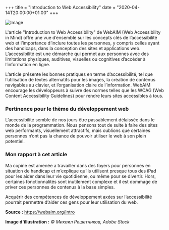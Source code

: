 +++
title = "Introduction to Web Accessibility"
date = "2020-04-14T20:00:00+01:00"
+++

![Image](/labveilletech/post2.png)

L'article "Introduction to Web Accessibility" de WebAIM (Web Accessibility in Mind) offre une vue d’ensemble sur les concepts clés de l’accessibilité web et l’importance d’inclure toutes les personnes, y compris celles ayant des handicaps, dans la conception des sites et applications web. L’accessibilité est une démarche qui permet aux personnes avec des limitations physiques, auditives, visuelles ou cognitives d’accéder à l’information en ligne. 

L’article présente les bonnes pratiques en terme d’accessibilité, tel que l’utilisation de textes alternatifs pour les images, la création de contenus navigables au clavier, et l’organisation claire de l’information. WebAIM encourage les développeurs à suivre des normes telles que les WCAG (Web Content Accessibility Guidelines) pour rendre leurs sites accessibles à tous.

### Pertinence pour le thème du développement web

L’accessibilité semble de nos jours être passablement délaissée dans le monde de la programmation. Nous pensons tout de suite à faire des sites web performants, visuellement attractifs, mais oublions que certaines personnes n’ont pas la chance de pouvoir utiliser le web à son plein potentiel. 

### Mon rapport à cet article

Ma copine est amenée a travailler dans des foyers pour personnes en situation de handicap et m’explique qu’ils utilisent presque tous des iPad pour les aider dans leur vie quotidienne, ou même pour se divertir. Hors, certaines fonctionnalités sont inutilement complexe et il est dommage de priver ces personnes de contenus à la base simples. 

Acquérir des compétences de développement axées sur l’accessibilité pourrait permettre d’aider ces gens pour leur utilisation du web.



**Source :** https://webaim.org/intro

**Image d'illustration :** *© Михаил Решетников, Adobe Stock*






